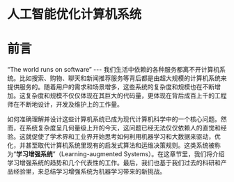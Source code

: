 <!--Copyright © Microsoft Corporation. All rights reserved.
  适用于[License](https://github.com/microsoft/AI-System/blob/main/LICENSE)版权许可-->

# 人工智能优化计算机系统

# 前言

“The world runs on software” --- 我们生活中依赖的各种服务都离不开计算机系统。比如搜索、购物、聊天和新闻推荐服务等背后都是由超大规模的计算机系统来提供服务的。随着用户的需求和场景增多，这些系统的复杂度和规模也在不断增加。这复杂度和规模不仅仅体现在其巨大的代码量，更体现在背后成百上千的工程师在不断地设计，开发及维护上的工作量。

如何准确理解并设计这些计算机系统已成为现代计算机科学中的一个核心问题。然而，在系统复杂度呈几何量级上升的今天，这问题已经无法仅仅依赖人的直觉和经验。这就促使了学术界和工业界开始思考如何利用机器学习和大数据来驱动，优化，并甚至取代计算机系统里现有的启发式算法和运维决策规则。这类系统被称为“**学习增强系统**”（Learning-augmented Systems）。在这章节里，我们将介绍学习增强系统的趋势和几个代表性的工作。最后，我们也基于我们过去的科研和产品经验里，来总结学习增强系统为机器学习带来的新挑战。
